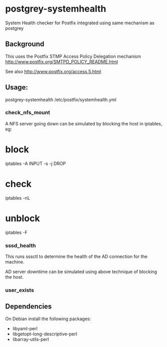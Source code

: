 # postgrey-systemhealth
System Health checker for Postfix integrated using same mechanism as postgrey

## Background

This uses the Postfix STMP Access Policy Delegation mechanism
http://www.postfix.org/SMTPD_POLICY_README.html

See also http://www.postfix.org/access.5.html

## Usage:

postgrey-systemhealth /etc/postfix/systemhealth.yml

### check_nfs_mount

A NFS server going down can be simulated by blocking the host in iptables, eg:

   # block
   iptables -A INPUT -s <IP Address> -j DROP
   # check
   iptables -nL
   # unblock
   iptables -F

### sssd_health

This runs sssctl to determine the health of the AD connection for the machine.

AD server downtime can be simulated using above technique of blocking the host.

### user_exists


## Dependencies

On Debian install the following packages:

* libyaml-perl
* libgetopt-long-descriptive-perl
* libarray-utils-perl

